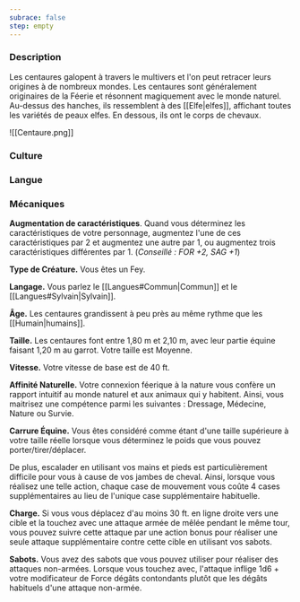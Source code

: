 ```yaml
---
subrace: false
step: empty
---
```

### Description

Les centaures galopent à travers le multivers et l'on peut retracer leurs origines à de nombreux mondes. Les centaures sont généralement originaires de la Féerie et résonnent magiquement avec le monde naturel. Au-dessus des hanches, ils ressemblent à des [[Elfe|elfes]], affichant toutes les variétés de peaux elfes. En dessous, ils ont le corps de chevaux.


![[Centaure.png]]
### Culture

### Langue

### Mécaniques

**Augmentation de caractéristiques**. Quand vous déterminez les caractéristiques de votre personnage, augmentez l'une de ces caractéristiques par 2 et augmentez une autre par 1, ou augmentez trois caractéristiques différentes par 1. (*Conseillé : FOR +2, SAG +1*)

**Type de Créature.** Vous êtes un Fey.

**Langage.** Vous parlez le [[Langues#Commun|Commun]] et le [[Langues#Sylvain|Sylvain]]. 

**Âge.** Les centaures grandissent à peu près au même rythme que les [[Humain|humains]].

**Taille.** Les centaures font entre 1,80 m et 2,10 m, avec leur partie équine faisant 1,20 m au garrot. Votre taille est Moyenne.

**Vitesse.** Votre vitesse de base est de 40 ft.

**Affinité Naturelle.** Votre connexion féerique à la nature vous confère un rapport intuitif au monde naturel et aux animaux qui y habitent. Ainsi, vous maitrisez une compétence parmi les suivantes : Dressage, Médecine, Nature ou Survie.

**Carrure Équine.** Vous êtes considéré comme étant d'une taille supérieure à votre taille réelle lorsque vous déterminez le poids que vous pouvez porter/tirer/déplacer.

De plus, escalader en utilisant vos mains et pieds est particulièrement difficile pour vous à cause de vos jambes de cheval. Ainsi, lorsque vous réalisez une telle action, chaque case de mouvement vous coûte 4 cases supplémentaires au lieu de l'unique case supplémentaire habituelle.

**Charge.** Si vous vous déplacez d'au moins 30 ft. en ligne droite vers une cible et la touchez avec une attaque armée de mêlée pendant le même tour, vous pouvez suivre cette attaque par une action bonus pour réaliser une seule attaque supplémentaire contre cette cible en utilisant vos sabots.

**Sabots.** Vous avez des sabots que vous pouvez utiliser pour réaliser des attaques non-armées. Lorsque vous touchez avec, l'attaque inflige 1d6 + votre modificateur de Force dégâts contondants plutôt que les dégâts habituels d'une attaque non-armée.




